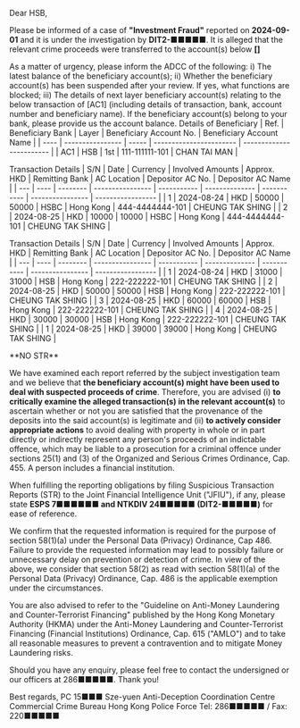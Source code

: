 Dear HSB,

Please be informed of a case of **"Investment Fraud"** reported on **2024-09-01** and it is under the investigation by **DIT2-■■■■■**. It is alleged that the relevant crime proceeds were transferred to the account(s) below **[]**

As a matter of urgency, please inform the ADCC of the following:
i) The latest balance of the beneficiary account(s);
ii) Whether the beneficiary account(s) has been suspended after your review. If yes, what functions are blocked;
iii) The details of next layer beneficiary account(s) relating to the below transaction of [AC1] (including details of transaction, bank, account number and beneficiary name). If the beneficiary account(s) belong to your bank, please provide us the account balance.
Details of Beneficiary
| Ref. | Beneficiary Bank | Layer | Beneficiary Account No. | Beneficiary Account Name |
| ---- | ---------------- | ----- | ----------------------- | ------------------------ |
| AC1 | HSB | 1st | 111-111111-101  | CHAN TAI MAN |

Transaction Details
| S/N | Date | Currency | Involved Amounts | Approx. HKD | Remitting Bank | AC Location | Depositor AC No. | Depositor AC Name |
| --- | ---- | -------- | ---------------- | ----------- | -------------- | ----------- | ---------------- | ----------------- |
| 1 | 2024-08-24 | HKD | 50000 | 50000 | HSBC | Hong Kong | 444-4444444-101 | CHEUNG TAK SHING  |
| 2 | 2024-08-25 | HKD | 10000 | 10000 | HSBC | Hong Kong | 444-4444444-101 | CHEUNG TAK SHING  |


Transaction Details
| S/N | Date | Currency | Involved Amounts | Approx. HKD | Remitting Bank | AC Location | Depositor AC No. | Depositor AC Name |
| --- | ---- | -------- | ---------------- | ----------- | -------------- | ----------- | ---------------- | ----------------- |
| 1 | 2024-08-24 | HKD | 31000 | 31000 | HSB | Hong Kong | 222-222222-101  | CHEUNG TAK SHING  |
| 2 | 2024-08-25 | HKD | 50000 | 50000 | HSB | Hong Kong | 222-222222-101  | CHEUNG TAK SHING  |
| 3 | 2024-08-25 | HKD | 60000 | 60000 | HSB | Hong Kong | 222-222222-101  | CHEUNG TAK SHING  |
| 4 | 2024-08-25 | HKD | 30000 | 30000 | HSB | Hong Kong | 222-222222-101  | CHEUNG TAK SHING  |
| 1 | 2024-08-25 | HKD | 39000 | 39000 | Hong Kong | CHEUNG TAK SHING  |

\*\*NO STR\*\*

We have examined each report referred by the subject investigation team and we believe that **the beneficiary account(s) might have been used to deal with suspected proceeds of crime**. Therefore, you are advised (i) **to critically examine the alleged transaction(s) in the relevant account(s)** to ascertain whether or not you are satisfied that the provenance of the deposits into the said account(s) is legitimate and (ii) **to actively consider appropriate actions** to avoid dealing with property in whole or in part directly or indirectly represent any person's proceeds of an indictable offence, which may be liable to a prosecution for a criminal offence under sections 25(1) and (3) of the Organized and Serious Crimes Ordinance, Cap. 455. A person includes a financial institution.

When fulfilling the reporting obligations by filing Suspicious Transaction Reports (STR) to the Joint Financial Intelligence Unit ("JFIU"), if any, please state **ESPS 7■■■■■■ and NTKDIV 24■■■■■ (DIT2-■■■■■)** for ease of reference.

We confirm that the requested information is required for the purpose of section 58(1)(a) under the Personal Data (Privacy) Ordinance, Cap 486. Failure to provide the requested information may lead to possibly failure or unnecessary delay on prevention or detection of crime. In view of the above, we consider that section 58(2) as read with section 58(1)(a) of the Personal Data (Privacy) Ordinance, Cap. 486 is the applicable exemption under the circumstances.

You are also advised to refer to the "Guideline on Anti-Money Laundering and Counter-Terrorist Financing" published by the Hong Kong Monetary Authority (HKMA) under the Anti-Money Laundering and Counter-Terrorist Financing (Financial Institutions) Ordinance, Cap. 615 ("AMLO") and to take all reasonable measures to prevent a contravention and to mitigate Money Laundering risks.

Should you have any enquiry, please feel free to contact the undersigned or our officers at 286■■■■■. Thank you! 

Best regards, 
PC 15■■■ Sze-yuen 
Anti-Deception Coordination Centre 
Commercial Crime Bureau 
Hong Kong Police Force
Tel: 286■■■■■ / Fax: 220■■■■■